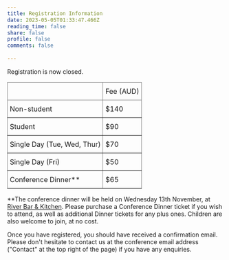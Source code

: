 ```yaml
---
title: Registration Information
date: 2023-05-05T01:33:47.466Z
reading_time: false
share: false
profile: false
comments: false
 
---
```

Registration is now closed. <!-- currently open, and will close on the 18th of October, or when we reach venue capacity. If you have been accepted for a talk, we encourage you to register as soon as possible to secure your place. -->

<style type="text/css">
.tg  {border-collapse:collapse;border-spacing:0;}
.tg td{border-color:black;border-style:solid;border-width:1px;overflow:hidden;padding:10px 5px;word-break:normal;}
.tg th{border-color:black;border-style:solid;border-width:1px;font-weight:normal;overflow:hidden;padding:10px 5px;word-break:normal;}
.tg .tg-0pky{border-color:inherit;text-align:left;vertical-align:top}
</style>
<table class="tg"><thead>
  <tr>
    <th class="tg-0pky"></th>
    <th class="tg-0pky">Fee (AUD)</th>
  </tr></thead>
<tbody>
  <tr>
    <td class="tg-0pky">Non-student<br></td>
    <td class="tg-0pky">$140</td>
  </tr>
  <tr>
    <td class="tg-0pky">Student</td>
    <td class="tg-0pky">$90</td>
  </tr>
  <tr>
    <td class="tg-0pky">Single Day (Tue, Wed, Thur)</td>
    <td class="tg-0pky">$70</td>
  </tr>
  <tr>
    <td class="tg-0pky">Single Day (Fri)</td>
    <td class="tg-0pky">$50</td>
  </tr>
  <tr>
    <td class="tg-0pky">Conference Dinner**</td>
    <td class="tg-0pky">$65</td>
  </tr>
</tbody>
</table>

**The conference dinner will be held on Wednesday 13th November, at <a href="https://www.riverbarandkitchen.com.au/">River Bar & Kitchen</a>. Please purchase a Conference Dinner ticket if you wish to attend, as well as additional Dinner tickets for any plus ones. Children are also welcome to join, at no cost.

<!-- Click on the following button to go to the registration and payment site:
{{< cta cta_text="Conference Registration" cta_link="https://payments.uq.edu.au/UQPCET101/booking?UDS_ACTION=S1I&UDS_ACTION_DATA=YFhVcEhEK3dOXCYBREJDAVdQQgxAWUUbXEZGVwFAJkEKQV1U" cta_new_tab="true" >}} -->

Once you have registered, you should have received a confirmation email. Please don't hesitate to contact us at the conference email address ("Contact" at the top right of the page) if you have any enquiries.
